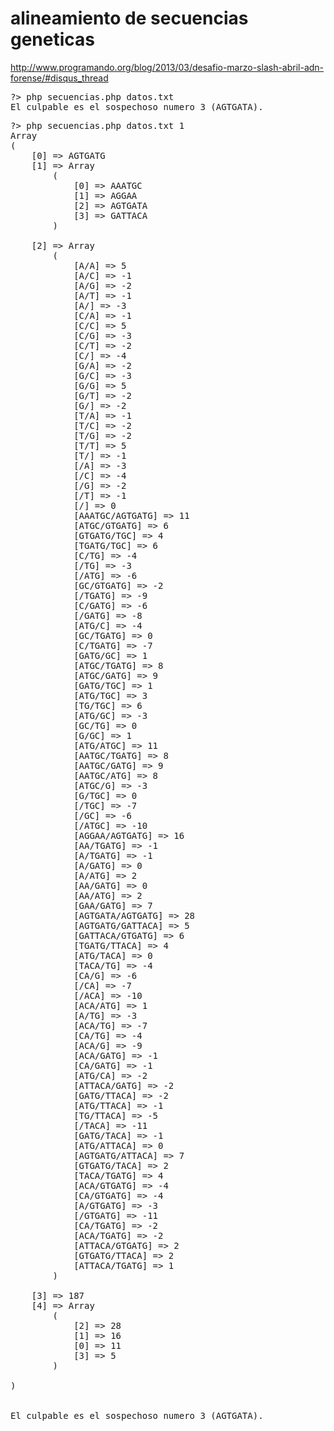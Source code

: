 alineamiento de secuencias geneticas
========

http://www.programando.org/blog/2013/03/desafio-marzo-slash-abril-adn-forense/#disqus_thread


<pre>
?> php secuencias.php datos.txt
El culpable es el sospechoso numero 3 (AGTGATA).
</pre>

<pre>
?> php secuencias.php datos.txt 1
Array
(
    [0] => AGTGATG
    [1] => Array
        (
            [0] => AAATGC
            [1] => AGGAA
            [2] => AGTGATA
            [3] => GATTACA
        )

    [2] => Array
        (
            [A/A] => 5
            [A/C] => -1
            [A/G] => -2
            [A/T] => -1
            [A/] => -3
            [C/A] => -1
            [C/C] => 5
            [C/G] => -3
            [C/T] => -2
            [C/] => -4
            [G/A] => -2
            [G/C] => -3
            [G/G] => 5
            [G/T] => -2
            [G/] => -2
            [T/A] => -1
            [T/C] => -2
            [T/G] => -2
            [T/T] => 5
            [T/] => -1
            [/A] => -3
            [/C] => -4
            [/G] => -2
            [/T] => -1
            [/] => 0
            [AAATGC/AGTGATG] => 11
            [ATGC/GTGATG] => 6
            [GTGATG/TGC] => 4
            [TGATG/TGC] => 6
            [C/TG] => -4
            [/TG] => -3
            [/ATG] => -6
            [GC/GTGATG] => -2
            [/TGATG] => -9
            [C/GATG] => -6
            [/GATG] => -8
            [ATG/C] => -4
            [GC/TGATG] => 0
            [C/TGATG] => -7
            [GATG/GC] => 1
            [ATGC/TGATG] => 8
            [ATGC/GATG] => 9
            [GATG/TGC] => 1
            [ATG/TGC] => 3
            [TG/TGC] => 6
            [ATG/GC] => -3
            [GC/TG] => 0
            [G/GC] => 1
            [ATG/ATGC] => 11
            [AATGC/TGATG] => 8
            [AATGC/GATG] => 9
            [AATGC/ATG] => 8
            [ATGC/G] => -3
            [G/TGC] => 0
            [/TGC] => -7
            [/GC] => -6
            [/ATGC] => -10
            [AGGAA/AGTGATG] => 16
            [AA/TGATG] => -1
            [A/TGATG] => -1
            [A/GATG] => 0
            [A/ATG] => 2
            [AA/GATG] => 0
            [AA/ATG] => 2
            [GAA/GATG] => 7
            [AGTGATA/AGTGATG] => 28
            [AGTGATG/GATTACA] => 5
            [GATTACA/GTGATG] => 6
            [TGATG/TTACA] => 4
            [ATG/TACA] => 0
            [TACA/TG] => -4
            [CA/G] => -6
            [/CA] => -7
            [/ACA] => -10
            [ACA/ATG] => 1
            [A/TG] => -3
            [ACA/TG] => -7
            [CA/TG] => -4
            [ACA/G] => -9
            [ACA/GATG] => -1
            [CA/GATG] => -1
            [ATG/CA] => -2
            [ATTACA/GATG] => -2
            [GATG/TTACA] => -2
            [ATG/TTACA] => -1
            [TG/TTACA] => -5
            [/TACA] => -11
            [GATG/TACA] => -1
            [ATG/ATTACA] => 0
            [AGTGATG/ATTACA] => 7
            [GTGATG/TACA] => 2
            [TACA/TGATG] => 4
            [ACA/GTGATG] => -4
            [CA/GTGATG] => -4
            [A/GTGATG] => -3
            [/GTGATG] => -11
            [CA/TGATG] => -2
            [ACA/TGATG] => -2
            [ATTACA/GTGATG] => 2
            [GTGATG/TTACA] => 2
            [ATTACA/TGATG] => 1
        )

    [3] => 187
    [4] => Array
        (
            [2] => 28
            [1] => 16
            [0] => 11
            [3] => 5
        )

)


El culpable es el sospechoso numero 3 (AGTGATA).
</pre>
